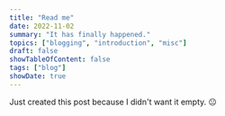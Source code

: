 ```yaml
---
title: "Read me"
date: 2022-11-02
summary: "It has finally happened."
topics: ["blogging", "introduction", "misc"]
draft: false
showTableOfContent: false
tags: ["blog"]
showDate: true
---
```


Just created this post because I didn't want it empty. 😐
